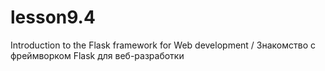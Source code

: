 # lesson9.4
Introduction to the Flask framework for Web development / Знакомство с фреймворком Flask для веб-разработки
